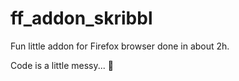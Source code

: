 # ff_addon_skribbl

Fun little addon for Firefox browser done in about 2h. 

Code is a little messy... 👀
